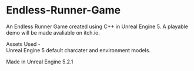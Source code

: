 # Endless-Runner-Game
An Endless Runner Game created using C++ in Unreal Engine 5. A playable demo will be made avaliable on itch.io.

Assets Used -  
Unreal Engine 5 default charcater and environment models.

Made in Unreal Engine 5.2.1
